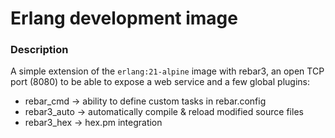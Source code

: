 # Erlang development image

### Description

A simple extension of the `erlang:21-alpine` image with rebar3, an open TCP
port (8080) to be able to expose a web service and a few global plugins:

* rebar_cmd -> ability to define custom tasks in rebar.config
* rebar3_auto -> automatically compile & reload modified source files
* rebar3_hex -> hex.pm integration
